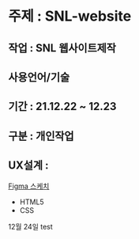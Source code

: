 # 주제 : SNL-website
## 작업 : SNL 웹사이트제작
## 사용언어/기술
## 기간 : 21.12.22 ~ 12.23
## 구분 : 개인작업
## UX설계 : 
[Figma 스케치](https://www.figma.com/file/JSeXNH8BQJtddl6G9EUNO0/Untitled?node-id=0%3A1)
* HTML5
* CSS


12월 24일 test